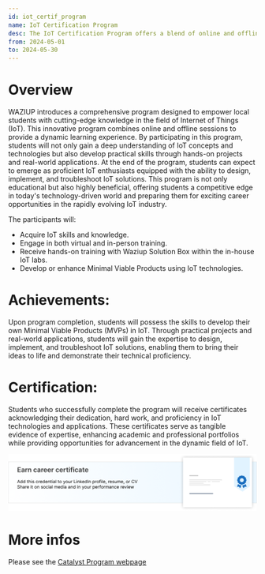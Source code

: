```yaml
---
id: iot_certif_program
name: IoT Certification Program
desc: The IoT Certification Program offers a blend of online and offline sessions to deliver a comprehensive learning experience in the field of Internet of Things (IoT). Students will delve into IoT concepts, engage in hands-on projects, and emerge as proficient IoT enthusiasts by the program's end.
from: 2024-05-01
to: 2024-05-30
---
```


<!-- ![hubiquitous logo](hubiquitous-logo.png) -->

# Overview

WAZIUP introduces a comprehensive program designed to empower local students with cutting-edge knowledge in the field of Internet of Things (IoT). This innovative program combines online and offline sessions to provide a dynamic learning experience. By participating in this program, students will not only gain a deep understanding of IoT concepts and technologies but also develop practical skills through hands-on projects and real-world applications. At the end of the program, students can expect to emerge as proficient IoT enthusiasts equipped with the ability to design, implement, and troubleshoot IoT solutions. This program is not only educational but also highly beneficial, offering students a competitive edge in today's technology-driven world and preparing them for exciting career opportunities in the rapidly evolving IoT industry.

The participants will:

- Acquire IoT skills and knowledge.
- Engage in both virtual and in-person training.
- Receive hands-on training with Waziup Solution Box within the in-house IoT labs.
- Develop or enhance Minimal Viable Products using IoT technologies.

# Achievements:
Upon program completion, students will possess the skills to develop their own Minimal Viable Products (MVPs) in IoT. Through practical projects and real-world applications, students will gain the expertise to design, implement, and troubleshoot IoT solutions, enabling them to bring their ideas to life and demonstrate their technical proficiency.


# Certification:
Students who successfully complete the program will receive certificates acknowledging their dedication, hard work, and proficiency in IoT technologies and applications. These certificates serve as tangible evidence of expertise, enhancing academic and professional portfolios while providing opportunities for advancement in the dynamic field of IoT.

![timeline](img/certif.png)


<!-- # Timeline

![timeline](img/timeline.png) -->

# More infos

Please see the [Catalyst Program webpage](https://hubiquitous.eu/techhub-catalyst-program/)

